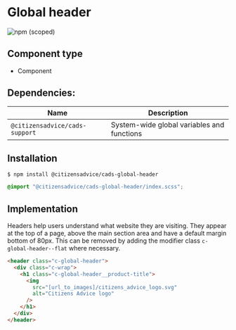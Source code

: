 # Global header

![npm (scoped)](https://img.shields.io/npm/v/@citizensadvice/cads-global-header.svg)


## Component type

- Component

## Dependencies:

| Name                           | Description                                |
| ------------------------------ | ------------------------------------------ |
| `@citizensadvice/cads-support` | System-wide global variables and functions |

## Installation

```
$ npm install @citizensadvice/cads-global-header
```

```scss
@import "@citizensadvice/cads-global-header/index.scss";
```

## Implementation

Headers help users understand what website they are visiting. They appear at the top of a page, above the main section area and have a default margin bottom of 80px. This can be removed by adding the modifier class `c-global-header--flat` where necessary.

<!-- prettier-ignore-start -->
```html
<header class="c-global-header">
  <div class="c-wrap">
    <h1 class="c-global-header__product-title">
      <img
        src="[url_to_images]/citizens_advice_logo.svg"
        alt="Citizens Advice logo"
      />
    </h1>
  </div>
</header>
```
<!-- prettier-ignore-end -->
